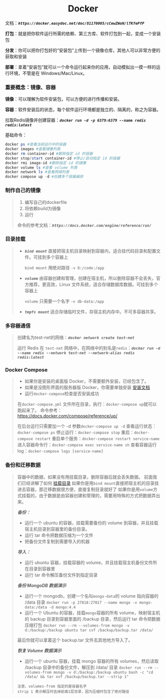 <h1 align="center">Docker</h1>

文档：***`https://docker.easydoc.net/doc/81170005/cCewZWoN/lTKfePfP`***

**打包**：就是把你软件运行所需的依赖、第三方库、软件打包到一起，变成一个安装包

**分发**：你可以把你打包好的“安装包”上传到一个镜像仓库，其他人可以非常方便的获取和安装

**部署**：拿着“安装包”就可以一个命令运行起来你的应用，自动模拟出一摸一样的运行环境，不管是在 Windows/Mac/Linux。

### 重要概念：镜像、容器

**镜像**：可以理解为软件安装包，可以方便的进行传播和安装。

**容器**：软件安装后的状态，每个软件运行环境都是独立的、隔离的，称之为容器。

拉取Redis镜像并创建容器：***`docker run -d -p 6379:6379 --name redis redis:latest`***

基础命令：

```powershell
docker ps #查看当前运行中的容器
docker images #查看镜像列表
docker rm container-id #删除指定 id 的容器
docker stop/start container-id #停止/启动指定 id 的容器
docker rmi image-id #删除指定 id 的镜像
docker volume ls #查看 volume 列表
docker network ls #查看网络列表
docker compose up -d #创建多个容器编排
```

### 制作自己的镜像

> 1. 编写自己的dockerfile
> 2. 将依赖build为镜像
> 3. 运行
>
> 命令的参考文档：***`https://docs.docker.com/engine/reference/run/`***

### 目录挂载

> - ***`bind mount`*** 直接把宿主机目录映射到容器内，适合挂代码目录和配置文件。可挂到多个容器上
>
>   `bind mount` 用绝对路径 `-v D:/code:/app`
>
> - ***`volume`*** 由容器创建和管理，创建在宿主机，所以删除容器不会丢失，官方推荐，更高效，Linux 文件系统，适合存储数据库数据。可挂到多个容器上
>
>   `volume` 只需要一个名字 `-v db-data:/app`
>
> - ***`tmpfs mount`*** 适合存储临时文件，存宿主机内存中。不可多容器共享。

### 多容器通信

>  创建名为test-net的网络：***`docker network create test-net`***
>
> 运行 Redis 在 `test-net` 网络中，在网络中的别名是`redis`：***`docker run -d --name redis --network test-net --network-alias redis redis:latest`***

### Docker Compose

> - 如果你是安装的桌面版 Docker，不需要额外安装，已经包含了。
> - 如果是没图形界面的服务器版 Docker，你需要单独安装 [安装文档](https://docs.docker.com/compose/install/#install-compose-on-linux-systems)
> - 运行`docker-compose`检查是否安装成功
>
> 在`docker-compose.yml` 文件所在目录，执行：`docker-compose up`就可以跑起来了。
> 命令参考：https://docs.docker.com/compose/reference/up/
>
> 在后台运行只需要加一个 -d 参数`docker-compose up -d`
> 查看运行状态：`docker-compose ps`
> 停止运行：`docker-compose stop`
> 重启：`docker-compose restart`
> 重启单个服务：`docker-compose restart service-name`
> 进入容器命令行：`docker-compose exec service-name sh`
> 查看容器运行log：`docker-compose logs [service-name]`

### 备份和迁移数据

> 容器中的数据，如果没有用挂载目录，删除容器后就会丢失数据。
> 前面我们已经讲解了如何 [挂载目录](doc:kze7f0ZR)
> 如果你是用`bind mount`直接把宿主机的目录挂进去容器，那迁移数据很方便，直接复制目录就好了
> 如果你是用`volume`方式挂载的，由于数据是由容器创建和管理的，需要用特殊的方式把数据弄出来。
>
> ***备份：***
>
> - 运行一个 ubuntu 的容器，挂载需要备份的 volume 到容器，并且挂载宿主机目录到容器里的备份目录。
> - 运行 tar 命令把数据压缩为一个文件
> - 把备份文件复制到需要导入的机器
>
> ***导入：***
>
> - 运行 ubuntu 容器，挂载容器的 volume，并且挂载宿主机备份文件所在目录到容器里
> - 运行 tar 命令解压备份文件到指定目录
>
> ***备份 MongoDB 数据演示***
>
> - 运行一个 mongodb，创建一个名叫`mongo-data`的 volume 指向容器的 /data 目录
>   `docker run -p 27018:27017 --name mongo -v mongo-data:/data -d mongo:4.4`
> - 运行一个 Ubuntu 的容器，挂载`mongo`容器的所有 volume，映射宿主机的 backup 目录到容器里面的 /backup 目录，然后运行 tar 命令把数据压缩打包
>   `docker run --rm --volumes-from mongo -v d:/backup:/backup ubuntu tar cvf /backup/backup.tar /data/`
>
> 最后你就可以拿着这个 backup.tar 文件去其他地方导入了。
>
> ***恢复 Volume 数据演示***
>
> - 运行一个 ubuntu 容器，挂载 mongo 容器的所有 volumes，然后读取 /backup 目录中的备份文件，解压到 /data/ 目录
>   `docker run --rm --volumes-from mongo -v d:/backup:/backup ubuntu bash -c "cd /data/ && tar xvf /backup/backup.tar --strip 1"`
>
> ```
> 注意，volumes-from 指定的是容器名字
> strip 1 表示解压时去掉前面1层目录，因为压缩时包含了绝对路径
> ```
>
> 











































